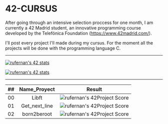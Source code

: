 # 42-CURSUS

After going through an intensive selection proccess for one month, I am currently a 42 Madrid student, an innovative programming course developed by the Telefónica Foundation (https://www.42madrid.com/). 

I'll post every project I'll made during my cursus. For the moment all the projects will be done with the programming language C.

---
  
  [![rufernan's 42 stats](https://badge42.herokuapp.com/api/stats/rufernan?cursus=C%20Piscine)](https://github.com/JaeSeoKim/badge42)

  [![rufernan's 42 stats](https://badge42.herokuapp.com/api/stats/rufernan)](https://github.com/JaeSeoKim/badge42)

---

|  ##  |			Name_Proyect				| Result |
|:----:|:----------------:|:------:|
|  00  |Libft			  | ![rufernan's 42Project Score](https://badge42.herokuapp.com/api/project/rufernan/Libft)        |  
|  01  |Get_next_line     | ![rufernan's 42Project Score](https://badge42.herokuapp.com/api/project/rufernan/get_next_line)|
|  02  |born2beroot	      | ![rufernan's 42Project Score](https://badge42.herokuapp.com/api/project/rufernan/Born2beroot)  |

